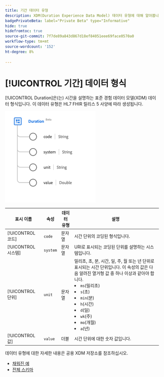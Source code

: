 ```yaml
---
title: 기간 데이터 유형
description: XDM(Duration Experience Data Model) 데이터 유형에 대해 알아봅니다.
badgePrivateBeta: label="Private Beta" type="Informative"
hide: true
hidefromtoc: true
source-git-commit: 7f7de89a843d867d18ef84051eee69face0570a0
workflow-type: tm+mt
source-wordcount: '152'
ht-degree: 8%

---
```


# [!UICONTROL 기간] 데이터 형식

[!UICONTROL Duration]은(는) 시간을 설명하는 표준 경험 데이터 모델(XDM) 데이터 형식입니다. 이 데이터 유형은 HL7 FHIR 릴리스 5 사양에 따라 생성됩니다.

![기간 데이터 형식 구조](../../images/data-types/healthcare/duration.png)

| 표시 이름 | 속성 | 데이터 유형 | 설명 |
| --- | --- | --- | --- |
| [!UICONTROL 코드] | `code` | 문자열 | 시간 단위의 코딩된 형식입니다. |
| [!UICONTROL 시스템] | `system` | 문자열 | URI로 표시되는 코딩된 단위를 설명하는 시스템입니다. |
| [!UICONTROL 단위] | `unit` | 문자열 | 밀리초, 초, 분, 시간, 일, 주, 월 또는 년 단위로 표시되는 시간 단위입니다. 이 속성의 값은 다음 알려진 열거형 값 중 하나 이상과 같아야 합니다. <li> `ms`(밀리초) </li> <li> `s`(초) </li> <li> `min`(분) </li> <li> `h`(시간) </li>  <li> `d`(일) </li> <li> `wk`(주) </li> <li> `mo`(개월) </li> <li> `a`(년) </li> |
| [!UICONTROL 값] | `value` | 더블 | 시간 단위에 대한 숫자 값입니다. |

데이터 유형에 대한 자세한 내용은 공용 XDM 저장소를 참조하십시오.

* [채워진 예](https://github.com/adobe/xdm/blob/master/extensions/industry/healthcare/fhir/datatypes/duration.example.1.json)
* [전체 스키마](https://github.com/adobe/xdm/blob/master/extensions/industry/healthcare/fhir/datatypes/duration.schema.json)
